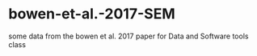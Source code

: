 # bowen-et-al.-2017-SEM
some data from the bowen et al. 2017 paper for Data and Software tools class
